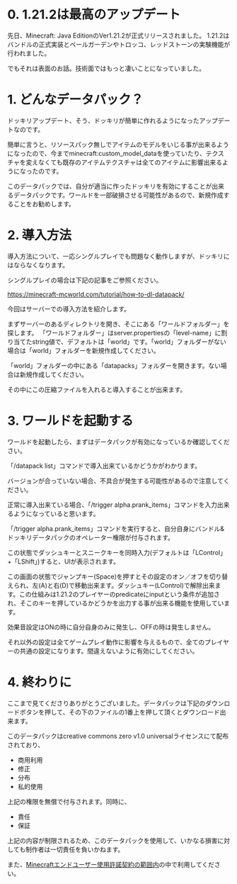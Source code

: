 # 0. 1.21.2は最高のアップデート

先日、Minecraft: Java EditionのVer1.21.2が正式リリースされました。
1.21.2はバンドルの正式実装とペールガーデンやトロッコ、レッドストーンの実験機能が行われました。

でもそれは表面のお話。技術面ではもっと凄いことになっていました。

# 1. どんなデータパック？

ドッキリアップデート、そう、ドッキリが簡単に作れるようになったアップデートなのです。

簡単に言うと、リソースパック無しでアイテムのモデルをいじる事が出来るようになったので、今までminecraft:custom_model_dataを使っていたり、テクスチャを変えなくても既存のアイテムテクスチャは全てのアイテムに影響出来るようになったのです。

このデータパックでは、自分が適当に作ったドッキリを有効にすることが出来るデータパックです。ワールドを一部破損させる可能性があるので、新規作成することをお勧めします。

# 2. 導入方法

導入方法について、一応シングルプレイでも問題なく動作しますが、ドッキリにはならなくなります。

シングルプレイの場合は下記の記事をご参照ください。

https://minecraft-mcworld.com/tutorial/how-to-dl-datapack/

今回はサーバーでの導入方法を紹介します。

まずサーバーのあるディレクトリを開き、そこにある「ワールドフォルダー」を探します。
「ワールドフォルダー」はserver.propertiesの「level-name」に割り当てたstring値で、デフォルトは「world」です。「world」フォルダーがない場合は「world」フォルダーを新規作成してください。

「world」フォルダーの中にある「datapacks」フォルダーを開きます。ない場合は新規作成してください。

その中にこの圧縮ファイルを入れると導入することが出来ます。

# 3. ワールドを起動する

ワールドを起動したら、まずはデータパックが有効になっているか確認してください。

「/datapack list」コマンドで導入出来ているかどうかがわかります。

バージョンが合っていない場合、不具合が発生する可能性があるので注意してください。

正常に導入出来ている場合、「/trigger alpha.prank_items」コマンドを入力出来るようになっていると思います。

「/trigger alpha.prank_items」コマンドを実行すると、自分自身にバンドル&ドッキリデータパックのオペレーター権限が付与されます。

この状態でダッシュキーとスニークキーを同時入力(デフォルトは「LControl」+「LShift」)すると、UIが表示されます。

この画面の状態でジャンプキー(Space)を押すとその設定のオン／オフを切り替えられ、左(A)と右(D)で移動出来ます。ダッシュキー(LControl)で解除出来ます。この仕組みは1.21.2のプレイヤーのpredicateにinputという条件が追加され、そこのキーを押しているかどうかを出力する事が出来る機能を使用しています。

効果音設定はONの時に自分自身のみに発生し、OFFの時は発生しません。

それ以外の設定は全てゲームプレイ動作に影響を与えるもので、全てのプレイヤーの共通の設定になります。間違えないように有効にしてください。

# 4. 終わりに

ここまで見てくださりありがとうございました。データパックは下記のダウンロードボタンを押して、その下のファイルの1番上を押して頂くとダウンロード出来ます。

このデータパックはcreative commons zero v1.0 universalライセンスにて配布されており、

- 商用利用
- 修正
- 分布
- 私的使用

上記の権限を無償で付与されます。同時に、

- 責任
- 保証

上記の内容が制限されるため、このデータパックを使用して、いかなる損害に対しても制作者は一切責任を負いかねます。

また、[Minecraftエンドユーザー使用許諾契約の範囲内](https://aka.ms/MinecraftEULA)の中で利用してください。
